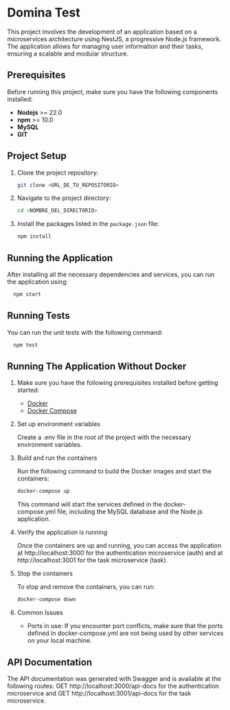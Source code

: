 # Domina Test

This project involves the development of an application based on a microservices architecture using NestJS, a progressive Node.js framework. The application allows for managing user information and their tasks, ensuring a scalable and modular structure.

## Prerequisites

Before running this project, make sure you have the following components installed:

- **Nodejs** >= 22.0
- **npm** >= 10.0
- **MySQL**
- **GIT**

## Project Setup

1. Clone the project repository:

    ```bash
    git clone <URL_DE_TU_REPOSITORIO>
    ```

2. Navigate to the project directory:

    ```bash
    cd <NOMBRE_DEL_DIRECTORIO>
    ```

3. Install the packages listed in the `package.json` file:

    ```bash
    npm install


## Running the Application

After installing all the necessary dependencies and services, you can run the application using:

```bash
  npm start
```

## Running Tests

You can run the unit tests with the following command:

```bash
  npm test
```

## Running The Application Without Docker

1. Make sure you have the following prerequisites installed before getting started:

    - [Docker](https://www.docker.com/get-started)
    - [Docker Compose](https://docs.docker.com/compose/install)

2. Set up environment variables

    Create a .env file in the root of the project with the necessary environment variables.

3. Build and run the containers

    Run the following command to build the Docker images and start the containers:

    ```bash
    docker-compose up
    ```
    This command will start the services defined in the docker-compose.yml file, including the MySQL database and the Node.js application.

4. Verify the application is running

    Once the containers are up and running, you can access the application at http://localhost:3000 for the authentication microservice (auth) and at http://localhost:3001 for the task microservice (task).

5. Stop the containers

    To stop and remove the containers, you can run:

    ```bash
    docker-compose down
    ```

6. Common Issues

    - Ports in use: If you encounter port conflicts, make sure that the ports defined in docker-compose.yml are not being used by other services on your local machine.

## API Documentation

The API documentation was generated with Swagger and is available at the following routes: GET http://localhost:3000/api-docs for the authentication microservice and GET http://localhost:3001/api-docs for the task microservice.